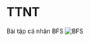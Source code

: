 # TTNT
Bài tập cá nhân
BFS 
![BFS](https://raw.githubusercontent.com/Shiro74-coder/TTNT/main/BFS%20(1).gif)
